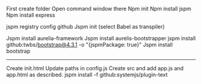 First create folder
Open command window there
Npm init
Npm install jspm
Npm install express

jspm registry config github
Jspm init (select Babel as transpiler)

Jspm install aurelia-framework
Jspm install aurelis-bootstrapper
jspm install github:twbs/bootstrap@4.3.1 -o "{jspmPackage: true}"
Jspm install bootstrap

---------------------------------------------------

Create init.html
Update paths in config.js
Create src and add app.js and app.html as described.
jspm install -f github:systemjs/plugin-text
